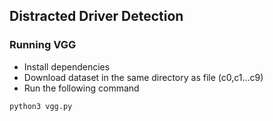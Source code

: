 ## Distracted Driver Detection

### Running VGG

- Install dependencies
- Download dataset in the same directory as file (c0,c1...c9)
- Run the following command

```
python3 vgg.py
```
